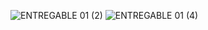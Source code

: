 ![ENTREGABLE 01 (2)](https://github.com/JefHuiza/Fundamentos-de-Dise-o/assets/151795724/4ab29ac6-28b0-4a2b-901e-cd9c262d54d5)
![ENTREGABLE 01 (4)](https://github.com/JefHuiza/Fundamentos-de-Dise-o/assets/151795724/43b7c62c-70ff-45dc-861d-0491988dff07)
